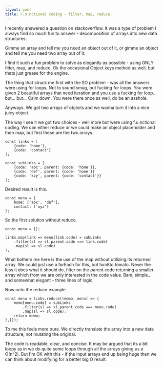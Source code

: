 ```yaml
---
layout: post
title: F.U.nctional coding - filter, map, reduce. 
---
```


I recently answered a question on stackoverflow. It was a type of problem I always find so much fun to answer - decomposition of arrays into new data structures.

Gimme an array and tell me you need an object out of it, or gimme an object and tell me you need two array out of it. 

I find it such a fun problem to solve as elegantly as possible - using ONLY filter, map, and reduce. Ok the occasional Object.keys method as well, but thats just grease for the engine.

The thing that struck me first with the SO problem - was all the answers were using for loops. Not to sound smug, but fucking for loops. You were given 2 beautiful arrays
that need iteration and you use a fucking for loop... but... but... Calm down. You were there once as well, do be an asshole.

Anyways. We got two arrays of objects and we wanna turn it into a nice juicy object. 

The way I see it we got two choices - well more but were using f.u.nctional coding. We can either reduce or we could make an object placeholder and then map, but first
these are the two arrays. 

```
const links = [
    {code: 'home'},
    {code: 'contact'}
];

const subLinks = [
    {code: 'abc', parent: {code: 'home'}},
    {code: 'def', parent: {code: 'home'}}
    {code: 'xzy', parent: {code: 'contact'}}
];
```

Desired result is this. 

```
const menu = {
    home: ['abc', 'def'],
    contact: ['xyz'] 
};
```

So the first solution without reduce. 

```
const menu = {};

links.map(link => menu[link.code] = subLinks
    .filter(sl => sl.parent.code === link.code)
    .map(sl => sl.code)
);
```

What bothers me here is the use of the map without utilizing its returned array. We could just use a forEach for this, but tom8to tomato.
Never the less it does what it should do, filter on the parent code returning a smaller array which from we are only interested in the code value.
Bam, simple... and somewhat elegant - three lines of logic. 

Now onto the reduce example. 

```
const menu = links.reduce((memo, menu) => {
    memo[menu.code] = subLinks
        .filter(sl => sl.parent.code === menu.code)
        .map(sl => sl.code);
    return memo;
},{});
```

To me this feels more pure. We directly translate the array into a new data structure, not mutating the original. 

The code is readable, clear, and concise. It may be argued that its a bit loopy as in we do quite some loops through all the arrays giving us a O(n^2). But I'm OK 
with this - if the input arrays end up being huge then we can think about modifying for a better big O result. 

